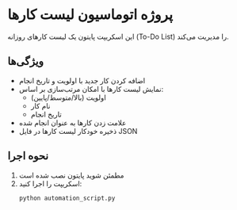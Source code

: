 # پروژه اتوماسیون لیست کارها

این اسکریپت پایتون یک لیست کارهای روزانه (To-Do List) را مدیریت می‌کند.

## ویژگی‌ها
- اضافه کردن کار جدید با اولویت و تاریخ انجام
- نمایش لیست کارها با امکان مرتب‌سازی بر اساس:
  - اولویت (بالا/متوسط/پایین)
  - نام کار
  - تاریخ انجام
- علامت زدن کارها به عنوان انجام شده
- ذخیره خودکار لیست کارها در فایل JSON

## نحوه اجرا
1. مطمئن شوید پایتون نصب شده است
2. اسکریپت را اجرا کنید:
   ```bash
   python automation_script.py